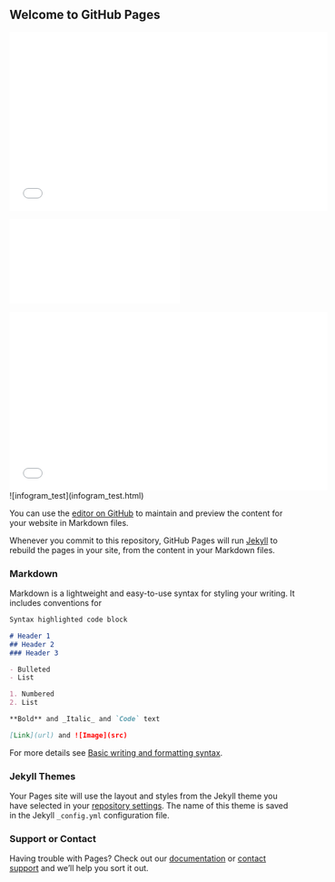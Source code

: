 

## Welcome to GitHub Pages
<center><iframe width="560" height="315" src="interactive_alabama.html" title="YouTube video player" frameborder="0"></iframe></center>

![interactive_alabama](interactive_alabama.html)


<center><iframe width="560" height="315" src="infogram_test.html" title="YouTube video player" frameborder="0"></iframe></center>
![infogram_test](infogram_test.html)

You can use the [editor on GitHub](https://github.com/clparent121/hci-project-2-team-15/edit/gh-pages/index.md) to maintain and preview the content for your website in Markdown files.

Whenever you commit to this repository, GitHub Pages will run [Jekyll](https://jekyllrb.com/) to rebuild the pages in your site, from the content in your Markdown files.

### Markdown

Markdown is a lightweight and easy-to-use syntax for styling your writing. It includes conventions for

```markdown
Syntax highlighted code block

# Header 1
## Header 2
### Header 3

- Bulleted
- List

1. Numbered
2. List

**Bold** and _Italic_ and `Code` text

[Link](url) and ![Image](src)
```

For more details see [Basic writing and formatting syntax](https://docs.github.com/en/github/writing-on-github/getting-started-with-writing-and-formatting-on-github/basic-writing-and-formatting-syntax).

### Jekyll Themes

Your Pages site will use the layout and styles from the Jekyll theme you have selected in your [repository settings](https://github.com/clparent121/hci-project-2-team-15/settings/pages). The name of this theme is saved in the Jekyll `_config.yml` configuration file.

### Support or Contact

Having trouble with Pages? Check out our [documentation](https://docs.github.com/categories/github-pages-basics/) or [contact support](https://support.github.com/contact) and we’ll help you sort it out.
